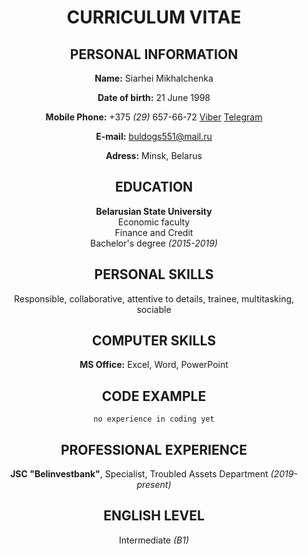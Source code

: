 <div align="center">

# CURRICULUM VITAE
## PERSONAL INFORMATION
**Name:** Siarhei Mikhalchenka

**Date of birth:** 21 June 1998

**Mobile Phone:** +375 *(29)* 657-66-72
[Viber](viber://chat?number=%2B375296576672 "Contact me with Viber") [Telegram](https://t.me/mihack1 "Contact me with Telegram")

**E-mail:** <buldogs551@mail.ru>

**Adress:** Minsk, Belarus
## EDUCATION
**Belarusian State University**
\
Economic faculty
\
Finance and Credit
\
Bachelor's degree *(2015-2019)*
## PERSONAL SKILLS
Responsible, collaborative, attentive to details, trainee, multitasking, sociable
## COMPUTER SKILLS
**MS Office:** Excel, Word, PowerPoint

## CODE EXAMPLE
`no experience in coding yet`
## PROFESSIONAL EXPERIENCE
**JSC "Belinvestbank"**, Specialist, Troubled Assets Department *(2019-present)*
## ENGLISH LEVEL
Intermediate *(B1)*